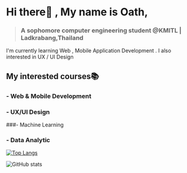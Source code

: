 # Hi there👋 , My name is Oath,
> ### A sophomore computer engineering student @KMITL | Ladkrabang,Thailand
I'm currently learning Web , Mobile Application Development . I also interested in UX / UI Design 

## My interested courses📚
### - Web & Mobile Development 
### - UX/UI Design 
###- Machine Learning 
### - Data Analytic 



[![Top Langs](https://github-readme-stats.vercel.app/api/top-langs/?username=aphisit-ths&layout=compact)](https://github.com/anuraghazra/github-readme-stats)


![GitHub stats](https://github-readme-stats.vercel.app/api?username=aphisit-ths&show_icons=true)  



